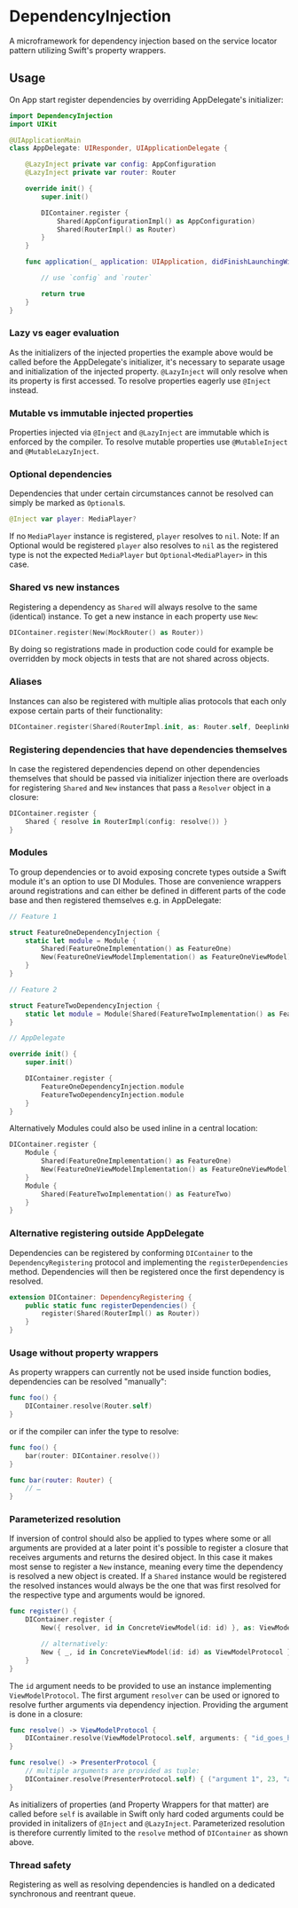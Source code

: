 # DependencyInjection

A microframework for dependency injection based on the service locator pattern utilizing Swift's property wrappers.

## Usage
On App start register dependencies by overriding AppDelegate's initializer:
```Swift
import DependencyInjection
import UIKit

@UIApplicationMain
class AppDelegate: UIResponder, UIApplicationDelegate {

    @LazyInject private var config: AppConfiguration
    @LazyInject private var router: Router

    override init() {
        super.init()

        DIContainer.register {
            Shared(AppConfigurationImpl() as AppConfiguration)
            Shared(RouterImpl() as Router)
        }
    }

    func application(_ application: UIApplication, didFinishLaunchingWithOptions launchOptions: [UIApplication.LaunchOptionsKey: Any]?) -> Bool {

        // use `config` and `router`

        return true
    }
}
```
### Lazy vs eager evaluation
As the initializers of the injected properties the example above would be called before the AppDelegate's initializer, it's necessary to separate usage and initialization of the injected property. `@LazyInject` will only resolve when its property is first accessed. To resolve properties eagerly use `@Inject` instead.

### Mutable vs immutable injected properties
Properties injected via `@Inject` and `@LazyInject` are immutable which is enforced by the compiler. To resolve mutable properties use `@MutableInject` and `@MutableLazyInject`.

### Optional dependencies
Dependencies that under certain circumstances cannot be resolved can simply be marked as `Optional`s.
```Swift
@Inject var player: MediaPlayer?
```
If no `MediaPlayer` instance is registered, `player` resolves to `nil`.
Note: If an Optional would be registered `player` also resolves to `nil` as the registered type is not the expected `MediaPlayer` but `Optional<MediaPlayer>` in this case.

### Shared vs new instances
Registering a dependency as `Shared` will always resolve to the same (identical) instance. To get a new instance in each property use `New`:
```Swift
DIContainer.register(New(MockRouter() as Router))
```
By doing so registrations made in production code could for example be overridden by mock objects in tests that are not shared across objects.

### Aliases
Instances can also be registered with multiple alias protocols that each only expose certain parts of their functionality:
```Swift
DIContainer.register(Shared(RouterImpl.init, as: Router.self, DeeplinkHandler.self))
```

### Registering dependencies that have dependencies themselves
In case the registered dependencies depend on other dependencies themselves that should be passed via initializer injection there are overloads for registering `Shared` and `New` instances that pass a `Resolver` object in a closure:
```Swift
DIContainer.register {
    Shared { resolve in RouterImpl(config: resolve()) }
}
```

### Modules
To group dependencies or to avoid exposing concrete types outside a Swift module it's an option to use DI Modules. Those are convenience wrappers around registrations and can either be defined in different parts of the code base and then registered themselves e.g. in AppDelegate:
```Swift
// Feature 1

struct FeatureOneDependencyInjection {
    static let module = Module {
        Shared(FeatureOneImplementation() as FeatureOne)
        New(FeatureOneViewModelImplementation() as FeatureOneViewModel)
    }
}

// Feature 2

struct FeatureTwoDependencyInjection {
    static let module = Module(Shared(FeatureTwoImplementation() as FeatureTwo))
}

// AppDelegate

override init() {
    super.init()

    DIContainer.register {
        FeatureOneDependencyInjection.module
        FeatureTwoDependencyInjection.module
    }
}
```

Alternatively Modules could also be used inline in a central location:
```Swift
DIContainer.register {
    Module {
        Shared(FeatureOneImplementation() as FeatureOne)
        New(FeatureOneViewModelImplementation() as FeatureOneViewModel)
    }
    Module {
        Shared(FeatureTwoImplementation() as FeatureTwo)
    }
}
```

### Alternative registering outside AppDelegate
Dependencies can be registered by conforming `DIContainer` to the `DependencyRegistering` protocol and implementing the `registerDependencies` method. Dependencies will then be registered once the first dependency is resolved.
```Swift
extension DIContainer: DependencyRegistering {
    public static func registerDependencies() {
        register(Shared(RouterImpl() as Router))
    }
}
```

### Usage without property wrappers
As property wrappers can currently not be used inside function bodies, dependencies can be resolved "manually":
```Swift
func foo() {
    DIContainer.resolve(Router.self)
}
```

or if the compiler can infer the type to resolve:
```Swift
func foo() {
    bar(router: DIContainer.resolve())
}

func bar(router: Router) {
    // …
}
```

### Parameterized resolution
If inversion of control should also be applied to types where some or all arguments are provided at a later point it's possible to register a closure that receives arguments and returns the desired object. In this case it makes most sense to register a `New` instance, meaning every time the dependency is resolved a new object is created. If a `Shared` instance would be registered the resolved instances would always be the one that was first resolved for the respective type and arguments would be ignored.
```Swift
func register() {
    DIContainer.register {
        New({ resolver, id in ConcreteViewModel(id: id) }, as: ViewModelProtocol.self)

        // alternatively:
        New { _, id in ConcreteViewModel(id: id) as ViewModelProtocol }
    }
}
```

The `id` argument needs to be provided to use an instance implementing `ViewModelProtocol`. The first argument `resolver` can be used or ignored to resolve further arguments via dependency injection. Providing the argument is done in a closure:
```Swift
func resolve() -> ViewModelProtocol {
    DIContainer.resolve(ViewModelProtocol.self, arguments: { "id_goes_here" })
}

func resolve() -> PresenterProtocol {
    // multiple arguments are provided as tuple:
    DIContainer.resolve(PresenterProtocol.self) { ("argument 1", 23, "argument 3") }
}
```

As initializers of properties (and Property Wrappers for that matter) are called before `self` is available in Swift only hard coded arguments could be provided in initalizers of `@Inject` and `@LazyInject`. Parameterized resolution is therefore currently limited to the `resolve` method of `DIContainer` as shown above.

### Thread safety
Registering as well as resolving dependencies is handled on a dedicated synchronous and reentrant queue.

